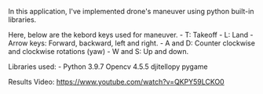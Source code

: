 In this application, I've implemented drone's maneuver using python built-in libraries.

Here, below are the kebord keys used for maneuver.
            - T: Takeoff
            - L: Land
            - Arrow keys: Forward, backward, left and right.
            - A and D: Counter clockwise and clockwise rotations (yaw)
            - W and S: Up and down.
            
Libraries used: - 
Python 3.9.7
Opencv 4.5.5
djitellopy
pygame

Results Video: https://www.youtube.com/watch?v=QKPY59LCKO0
